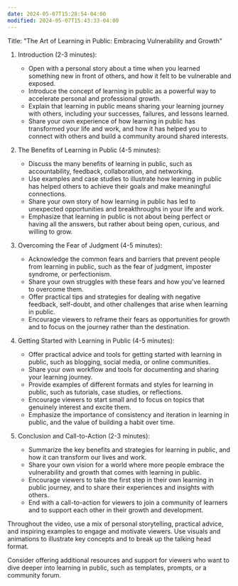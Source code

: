 ```yaml
---
date: 2024-05-07T15:28:54-04:00
modified: 2024-05-07T15:43:33-04:00
---
```


Title: "The Art of Learning in Public: Embracing Vulnerability and Growth"

1. Introduction (2-3 minutes):
   - Open with a personal story about a time when you learned something new in front of others, and how it felt to be vulnerable and exposed.
   - Introduce the concept of learning in public as a powerful way to accelerate personal and professional growth.
   - Explain that learning in public means sharing your learning journey with others, including your successes, failures, and lessons learned.
   - Share your own experience of how learning in public has transformed your life and work, and how it has helped you to connect with others and build a community around shared interests.

2. The Benefits of Learning in Public (4-5 minutes):
   - Discuss the many benefits of learning in public, such as accountability, feedback, collaboration, and networking.
   - Use examples and case studies to illustrate how learning in public has helped others to achieve their goals and make meaningful connections.
   - Share your own story of how learning in public has led to unexpected opportunities and breakthroughs in your life and work.
   - Emphasize that learning in public is not about being perfect or having all the answers, but rather about being open, curious, and willing to grow.

3. Overcoming the Fear of Judgment (4-5 minutes):
   - Acknowledge the common fears and barriers that prevent people from learning in public, such as the fear of judgment, imposter syndrome, or perfectionism.
   - Share your own struggles with these fears and how you've learned to overcome them.
   - Offer practical tips and strategies for dealing with negative feedback, self-doubt, and other challenges that arise when learning in public.
   - Encourage viewers to reframe their fears as opportunities for growth and to focus on the journey rather than the destination.

4. Getting Started with Learning in Public (4-5 minutes):
   - Offer practical advice and tools for getting started with learning in public, such as blogging, social media, or online communities.
   - Share your own workflow and tools for documenting and sharing your learning journey.
   - Provide examples of different formats and styles for learning in public, such as tutorials, case studies, or reflections.
   - Encourage viewers to start small and to focus on topics that genuinely interest and excite them.
   - Emphasize the importance of consistency and iteration in learning in public, and the value of building a habit over time.

5. Conclusion and Call-to-Action (2-3 minutes):
   - Summarize the key benefits and strategies for learning in public, and how it can transform our lives and work.
   - Share your own vision for a world where more people embrace the vulnerability and growth that comes with learning in public.
   - Encourage viewers to take the first step in their own learning in public journey, and to share their experiences and insights with others.
   - End with a call-to-action for viewers to join a community of learners and to support each other in their growth and development.

Throughout the video, use a mix of personal storytelling, practical advice, and inspiring examples to engage and motivate viewers. Use visuals and animations to illustrate key concepts and to break up the talking head format.

Consider offering additional resources and support for viewers who want to dive deeper into learning in public, such as templates, prompts, or a community forum.